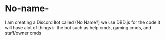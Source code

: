 # No-name-
I am creating a Discord Bot called (No Name?)
we use DBD.js for the code 
it will have alot of things in the bot such as 
help cmds, gaming cmds, and staff/owner cmds





